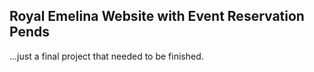 ## Royal Emelina Website with Event Reservation Pends

...just a final project that needed to be finished.
